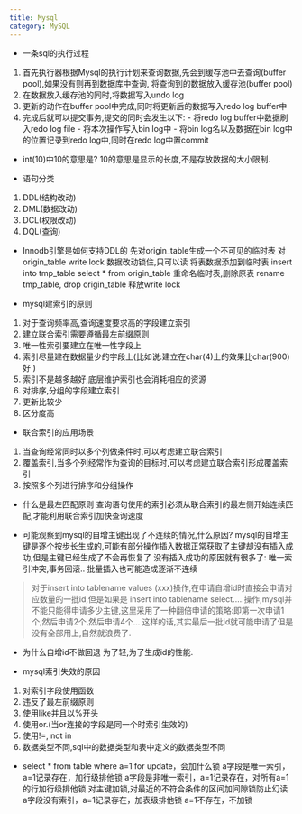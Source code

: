 ```yaml
---
title: Mysql
category: MySQL
---
```

- 一条sql的执行过程
1. 首先执行器根据Mysql的执行计划来查询数据,先会到缓存池中去查询(buffer pool),如果没有则再到数据库中查询, 将查询到的数据放入缓存池(buffer pool)
2. 在数据放入缓存池的同时,将数据写入undo log
3. 更新的动作在buffer pool中完成,同时将更新后的数据写入redo log buffer中
4. 完成后就可以提交事务,提交的同时会发生以下:
        - 将redo log buffer中数据刷入redo log file
        - 将本次操作写入bin log中
        - 将bin log名以及数据在bin log中的位置记录到redo log中,同时在redo log中置commit

- int(10)中10的意思是?
10的意思是显示的长度,不是存放数据的大小限制.

- 语句分类
1. DDL(结构改动)
2. DML(数据改动)
3. DCL(权限改动)
4. DQL(查询)

- Innodb引擎是如何支持DDL的
先对origin_table生成一个不可见的临时表
对origin_table write lock 数据改动锁住,只可以读
将表数据添加到临时表 insert into tmp_table select * from origin_table
重命名临时表,删除原表 rename tmp_table, drop origin_table
释放write lock

- mysql建索引的原则
1. 对于查询频率高,查询速度要求高的字段建立索引
2. 建立联合索引需要遵循最左前缀原则
3. 唯一性索引要建立在唯一性字段上
4. 索引尽量建在数据量少的字段上(比如说:建立在char(4)上的效果比char(900)好 )
5. 索引不是越多越好,底层维护索引也会消耗相应的资源  
6. 对排序,分组的字段建立索引
7. 更新比较少
8. 区分度高

- 联合索引的应用场景
1. 当查询经常同时以多个列做条件时,可以考虑建立联合索引
2. 覆盖索引,当多个列经常作为查询的目标时,可以考虑建立联合索引形成覆盖索引
3. 按照多个列进行排序和分组操作

- 什么是最左匹配原则
查询语句使用的索引必须从联合索引的最左侧开始连续匹配,才能利用联合索引加快查询速度

- 可能观察到mysql的自增主键出现了不连续的情况,什么原因?
mysql的自增主键是逐个按步长生成的,可能有部分操作插入数据正常获取了主键却没有插入成功,但是主键已经生成了不会再恢复了
没有插入成功的原因就有很多了: 唯一索引冲突,事务回滚..
批量插入也可能造成逐渐不连续
> 对于insert into tablename values (xxx)操作,在申请自增id时直接会申请对应数量的一批id,但是如果是
insert into tablename select.....操作,mysql并不能只能得申请多少主键,这里采用了一种翻倍申请的策略:即第一次申请1个,然后申请2个,然后申请4个... 这样的话,其实最后一批id就可能申请了但是没有全部用上,自然就浪费了.  

- 为什么自增id不做回退
为了轻,为了生成id的性能.  

- mysql索引失效的原因
1. 对索引字段使用函数
2. 违反了最左前缀原则
3. 使用like并且以%开头
4. 使用or.(当or连接的字段是同一个时索引生效的)
5. 使用!=, not in
6. 数据类型不同,sql中的数据类型和表中定义的数据类型不同

- select * from table where a=1 for update，会加什么锁
a字段是唯一索引，a=1记录存在，加行级排他锁
a字段是非唯一索引，a=1记录存在，对所有a=1的行加行级排他锁.对主键加锁,对最近的不符合条件的区间加间隙锁防止幻读
a字段没有索引，a=1记录存在，加表级排他锁
a=1不存在，不加锁 
